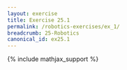 ```yaml
---
layout: exercise
title: Exercise 25.1
permalink: /robotics-exercises/ex_1/
breadcrumb: 25-Robotics
canonical_id: ex25.1
---
```


{% include mathjax_support %}
